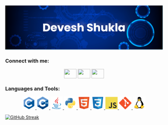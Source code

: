[![MasterHead](banner.png)](https://imdeveshshukla.github.io/aboutme/)

<h3 align="left">Connect with me:</h3>
<p align="center">
<a href="https://twitter.com/imdeveshshukl" target="blank"><img align="center" src="https://cdn.jsdelivr.net/npm/simple-icons@3.0.1/icons/twitter.svg" alt="" height="30" width="40" /></a>
<a href="https://www.linkedin.com/in/imdeveshshukla/" target="blank"><img align="center" src="https://cdn.jsdelivr.net/npm/simple-icons@3.0.1/icons/linkedin.svg" alt="" height="30" width="40" /></a>
<a href="https://www.instagram.com/imdeveshshukla/" target="blank"><img align="center" src="https://cdn.jsdelivr.net/npm/simple-icons@3.0.1/icons/instagram.svg" alt="" height="30" width="40" /></a>
<!-- <a href="your link" target="blank"><img align="center" src="https://cdn.jsdelivr.net/npm/simple-icons@3.0.1/icons/youtube.svg" alt="" height="30" width="40" /></a> -->
</p>
<h3 align="left">Languages and Tools:</h3>
<p align="center"> <a href="https://www.cprogramming.com/" target="_blank"><img src="https://github.com/devicons/devicon/blob/55609aa5bd817ff167afce0d965585c92040787a/icons/c/c-original.svg" alt="c" width="40" height="40"/> </a> <a href="https://www.w3schools.com/cpp/" target="_blank"> <img src="https://github.com/devicons/devicon/blob/55609aa5bd817ff167afce0d965585c92040787a/icons/cplusplus/cplusplus-original.svg" alt="cplusplus" width="40" height="40"/> </a> <a href="https://www.w3schools.com/java/" target="_blank"> <img src="https://github.com/devicons/devicon/blob/55609aa5bd817ff167afce0d965585c92040787a/icons/java/java-original.svg" alt="java" width="40" height="40"/> </a> <a href="https://www.python.org" target="_blank"> <img src="https://github.com/devicons/devicon/blob/55609aa5bd817ff167afce0d965585c92040787a/icons/python/python-original.svg" alt="python" width="40" height="40"/> </a> <a href="https://www.w3.org/html/" target="_blank"> <img src="https://github.com/devicons/devicon/blob/55609aa5bd817ff167afce0d965585c92040787a/icons/html5/html5-original.svg" alt="html5" width="40" height="40"/> </a> <a href="https://www.w3schools.com/css/" target="_blank"> <img src="https://github.com/devicons/devicon/blob/55609aa5bd817ff167afce0d965585c92040787a/icons/css3/css3-original.svg" alt="css3" width="40" height="40"/> </a> <a href="https://developer.mozilla.org/en-US/docs/Web/JavaScript" target="_blank"> <img src="https://github.com/devicons/devicon/blob/55609aa5bd817ff167afce0d965585c92040787a/icons/javascript/javascript-original.svg" alt="javascript" width="40" height="40"/> </a> <a href="https://git-scm.com/" target="_blank"> <img src="https://github.com/devicons/devicon/blob/55609aa5bd817ff167afce0d965585c92040787a/icons/git/git-original.svg" alt="git" width="40" height="40"/> </a> <a href="https://www.linux.org/" target="_blank"> <img src="https://github.com/devicons/devicon/blob/55609aa5bd817ff167afce0d965585c92040787a/icons/linux/linux-original.svg" alt="linux" width="40" height="40"/> </a>
   </p>

   [![GitHub Streak](http://github-readme-streak-stats.herokuapp.com?user=imdeveshshukla&theme=shades-of-purple&hide_border=true)](https://git.io/streak-stats)
<!--
**imdeveshshukla/imdeveshshukla** is a ✨ _special_ ✨ repository because its `README.md` (this file) appears on your GitHub profile.
Here are some ideas to get you started:



- 🔭 I’m currently working on ...
- 🌱 I’m currently learning ...
- 👯 I’m looking to collaborate on ...
- 🤔 I’m looking for help with ...
- 💬 Ask me about ...
- 📫 How to reach me: ...
- 😄 Pronouns: ...
- ⚡ Fun fact: ...
-->
